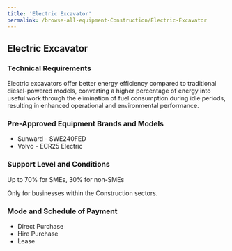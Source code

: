 ```yaml
---
title: 'Electric Excavator'
permalink: /browse-all-equipment-Construction/Electric-Excavator
---
```


## Electric Excavator

### Technical Requirements

Electric excavators offer better energy efficiency compared to traditional diesel-powered models, converting a higher percentage of energy into useful work through the elimination of fuel consumption during idle periods, resulting in enhanced operational and environmental performance.

### Pre-Approved Equipment Brands and Models

- Sunward - SWE240FED 
- Volvo - ECR25 Electric

### Support Level and Conditions

Up to 70% for SMEs, 30% for non-SMEs

Only for businesses within the Construction sectors.

### Mode and Schedule of Payment 

- Direct Purchase
- Hire Purchase
- Lease